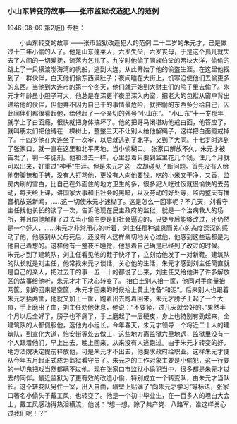 ### 小山东转变的故事——张市监狱改造犯人的范例

1946-08-09
第2版()
专栏：

　　小山东转变的故事
    ——张市监狱改造犯人的范例
    二十二岁的朱元才，已是做过十三年小偷的人了。他是山东蓬莱人，六岁失父，六岁丧母，于是这个孤儿就失去了人间的一切爱抚，流落为乞儿了。九岁时他偷了同族伯父的两块大洋，偷偷的跳上了一只横渡渤海湾的帆船，逃到大连，从此开始了他的偷盗生涯。在这里他找到了一群伙伴，白天他们偷东西满肚子；夜间睡在大街上，饥寒迫使他们去偷更多的东西。当他到大连市的第一个冬天，他们就开始到大财主们的院子里去偷了。朱元才年龄虽小胆子可大，他总是在深更半夜里深入内室，把老大的包袱从窗户背出递给他的伙伴，但他并不因为自己干的事情最危险，就把偷的东西多分给自己，因此同伴们都很看起他，给他起了一个亲切的外号“小山东”。
    “小山东”十一岁那年就学上了白面瘾，很快就把身体搞坏了。他的把哥马闭堪劝他戒白面，他答应了，就叫朋友们把他缚在一棵树上，整整三天不让别人给他解绳子，这样把白面瘾戒掉了。十四岁他在大连坐了一次牢，以后就逃到了北平，又到了大同。十七岁时逃到了张家口，就一直在这里和北平两地，当小偷糊口。
    张家口解放不久，朱元才被告发了，判一年徒刑。他和过去一样，心里想着只要到监里花几个钱，住几个月就可以出来，好重过“神手”生涯。但是朱元才这一次却碰见了新问题。首先没有人给他带脚镣和手铐，没有人打骂他，更没有人向他要钱。吃的小米又干净，又香，监房内刷的雪白，比自己在外面住的地方卫生的多，很多犯人吃过饭就很愉快的去劳动，每天给上课，讲国家大事和旧社会的黑暗，以及劳动的好处等，监内整天有播音机放送新闻，……这一切使朱元才迷糊了。这是怎么一回事呢？不几天，刘看守主任找他长长的谈了一次，告诉他现在民主政府的监狱，就是一个治病救人的场所，并且向他解释了过去当小偷主要是旧社会逼迫的，只要今后能够改过，还仍然是一个好人，……朱元才非常用心的听着，刘主任那种诚恳而关心的态度深深的感动了他，他感到从父母死后，还没有人这样亲切地关心过他，他感到这些话都是为他自己着想的。这样他有一整夜不睡觉，他想着自己确是已经到了改过的时候。
    朱元才到了建筑队，刘主任看见他的鞋子快坏了，立刻给他发了一对新鞋。建筑队的队长就是刘主任，他常找朱元才谈话，关心他的生活，朱元才感到刘主任简直就是自己的亲人，把过去干的事一五一十的都说了出来，刘主任又给他讲了许多解放区的故事给他听，朱元才才下决心转变了。
    抬白土别人抬一筐，他同对手商量抬两筐，别的回来是空筐，朱元才回来的时候抬上黄土准备“和泥”。后来别人也跟着朱元才抬两筐，他就又加上一筐，跑着出去跑着回来。朱元才膀子上起了一个大疸，手上磨出了血，刘主任劝他休息，他说：“不要紧，过几天就会好的。”果然半个月以后全好了，膀子也不痛了，手上磨起了一层硬皮，身上也特别有劲起来，全建筑队的人都佩服他，选他为小组长。今年春天，朱元才领导一个将近二十人的建筑队，到宣化大道，怡安街等处去做工，这些地方离监狱六里地远，监狱里没有一个人跟着他们，早上出去，晚上回来，从来没有人逃跑过。由于朱元才转变的好，地方法院决定提前释放他，可是朱元才不出去，他要求政府给职业。这样朱元才便从今年五月起正式成为监狱看守员了。朱元才的工作对象主要是小偷犯，这一行要的一切鬼把戏当然都瞒不过他。现在张家口市监狱小偷犯当中，很多都是朱元才过去的同伴。最近监狱为了更有效的改造小偷，特别成立一个转变队，由朱元才当队长。这个转变队另住一室，出入自由，墙壁上贴满了“向朱元才学习”等标语，张家口著名小偷头子戴工风，也转变了。他是一个初中毕业生，在一百多人的坦白大会上，戴工风感动得热泪横流，他说：“想一想，除了共产党、八路军，谁这样关心过我们呢！？”
